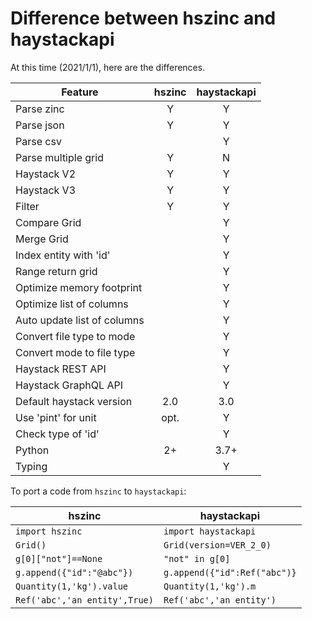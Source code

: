 # Difference between hszinc and haystackapi

At this time (2021/1/1), here are the differences.

| Feature                        | hszinc | haystackapi |
| ------------------------------ |:---:|:---:|
| Parse zinc                     |  Y  |  Y  |
| Parse json                     |  Y  |  Y  |
| Parse csv                      |     |  Y  |
| Parse multiple grid            |  Y  |  N  |
| Haystack V2                    |  Y  |  Y  |
| Haystack V3                    |  Y  |  Y  |
| Filter                         |  Y  |  Y  |
| Compare Grid                   |     |  Y  |
| Merge Grid                     |     |  Y  |
| Index entity with 'id'         |     |  Y  |
| Range return grid              |     |  Y  |
| Optimize memory footprint      |     |  Y  |
| Optimize list of columns       |     |  Y  |
| Auto update list of columns    |     |  Y  |
| Convert file type to mode      |     |  Y  |
| Convert mode to file type      |     |  Y  |
| Haystack REST API              |     |  Y  |
| Haystack GraphQL API           |     |  Y  |
| Default haystack version       | 2.0 | 3.0 |
| Use 'pint' for unit            | opt.|  Y  |
| Check type of 'id'             |     |  Y  |
| Python                         | 2+  | 3.7+|
| Typing                         |     |  Y  |

To port a code from `hszinc` to `haystackapi`:

|  hszinc                       | haystackapi                   |
| ----------------------------- | ----------------------------- |
| `import hszinc`               | `import haystackapi`          |
| `Grid()`                      | `Grid(version=VER_2_0)`       |
| `g[0]["not"]==None`           | `"not" in g[0]`               |
| `g.append({"id":"@abc"})`     | `g.append({"id":Ref("abc")}`  |
| `Quantity(1,'kg').value`      | `Quantity(1,'kg').m`          |
| `Ref('abc','an entity',True)` | `Ref('abc','an entity')`      |
